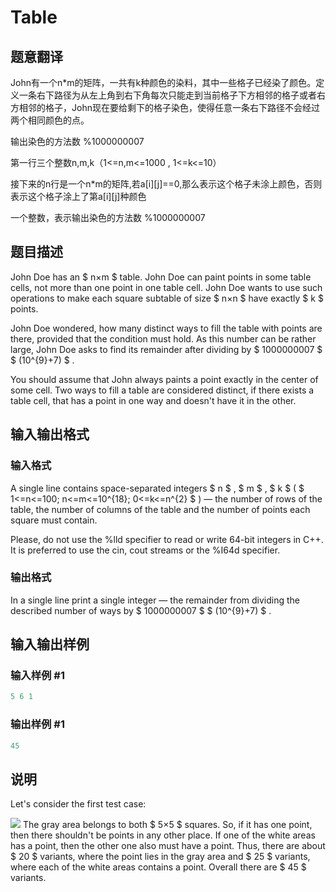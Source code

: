 # Table

## 题意翻译

John有一个n*m的矩阵，一共有k种颜色的染料，其中一些格子已经染了颜色。定义一条右下路径为从左上角到右下角每次只能走到当前格子下方相邻的格子或者右方相邻的格子，John现在要给剩下的格子染色，使得任意一条右下路径不会经过两个相同颜色的点。

输出染色的方法数 %1000000007

第一行三个整数n,m,k（1<=n,m<=1000 , 1<=k<=10）

接下来的n行是一个n*m的矩阵,若a[i][j]==0,那么表示这个格子未涂上颜色，否则表示这个格子涂上了第a[i][j]种颜色

一个整数，表示输出染色的方法数 %1000000007

## 题目描述

John Doe has an $ n×m $ table. John Doe can paint points in some table cells, not more than one point in one table cell. John Doe wants to use such operations to make each square subtable of size $ n×n $ have exactly $ k $ points.

John Doe wondered, how many distinct ways to fill the table with points are there, provided that the condition must hold. As this number can be rather large, John Doe asks to find its remainder after dividing by $ 1000000007 $ $ (10^{9}+7) $ .

You should assume that John always paints a point exactly in the center of some cell. Two ways to fill a table are considered distinct, if there exists a table cell, that has a point in one way and doesn't have it in the other.

## 输入输出格式

### 输入格式

A single line contains space-separated integers $ n $ , $ m $ , $ k $ ( $ 1<=n<=100; n<=m<=10^{18}; 0<=k<=n^{2} $ ) — the number of rows of the table, the number of columns of the table and the number of points each square must contain.

Please, do not use the %lld specifier to read or write 64-bit integers in С++. It is preferred to use the cin, cout streams or the %I64d specifier.

### 输出格式

In a single line print a single integer — the remainder from dividing the described number of ways by $ 1000000007 $ $ (10^{9}+7) $ .

## 输入输出样例

### 输入样例 #1

```cpp
5 6 1

```
### 输出样例 #1

```cpp
45
```


## 说明

Let's consider the first test case:

![](https://cdn.luogu.com.cn/upload/vjudge_pic/CF232B/8876a3223960f71627c5d6c6a4c6ddb988dcaef6.png) The gray area belongs to both $ 5×5 $ squares. So, if it has one point, then there shouldn't be points in any other place. If one of the white areas has a point, then the other one also must have a point. Thus, there are about $ 20 $ variants, where the point lies in the gray area and $ 25 $ variants, where each of the white areas contains a point. Overall there are $ 45 $ variants.

